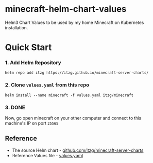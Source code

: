 # minecraft-helm-chart-values
Helm3 Chart Values to be used by my home Minecraft on Kubernetes installation.

# Quick Start
### 1. Add Helm Repository
  ```
  helm repo add itzg https://itzg.github.io/minecraft-server-charts/
  ```
### 2. Clone ```values.yaml``` from this repo
  ```
  helm install --name minecraft -f values.yaml itzg/minecraft
  ```
### 3. DONE
Now, go open minecraft on your other computer and connect to this machine's IP on port ```25565```



## Reference
  * The source Helm chart - [github.com/itzg/minecraft-server-charts](https://github.com/itzg/minecraft-server-charts/tree/master/charts/minecraft)
  * Reference Values file - [values.yaml](https://github.com/itzg/minecraft-server-charts/blob/master/charts/minecraft/values.yaml)
